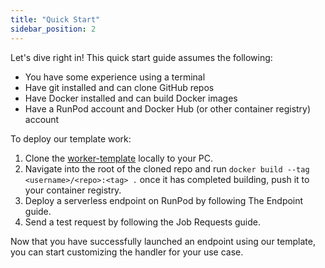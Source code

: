```yaml
---
title: "Quick Start"
sidebar_position: 2
---
```


Let's dive right in! This quick start guide assumes the following:

- You have some experience using a terminal
- Have git installed and can clone GitHub repos
- Have Docker installed and can build Docker images
- Have a RunPod account and Docker Hub (or other container registry) account

To deploy our template work:

1. Clone the [worker-template](https://github.com/runpod-workers/worker-template) locally to your PC.
2. Navigate into the root of the cloned repo and run `docker build --tag <username>/<repo>:<tag> .` once it has completed building, push it to your container registry.
3. Deploy a serverless endpoint on RunPod by following The Endpoint guide.
4. Send a test request by following the Job Requests guide.

Now that you have successfully launched an endpoint using our template, you can start customizing the handler for your use case.
